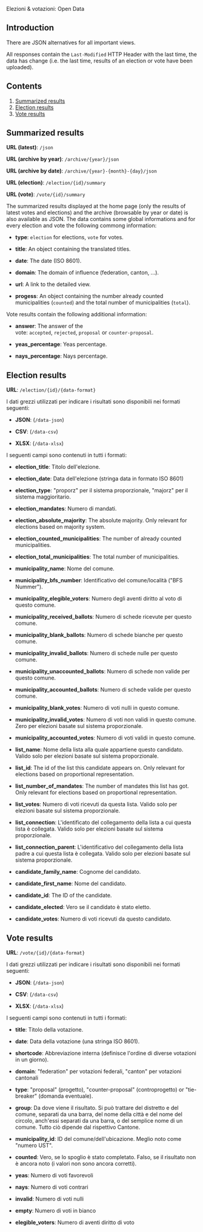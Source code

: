 Elezioni & votazioni: Open Data

## Introduction

There are JSON alternatives for all important views.

All responses contain the `Last-Modified` HTTP Header with the last time, the data has change (i.e. the last time, results of an election or vote have been uploaded).


## Contents

1. [Summarized results](#summarized-results)
2. [Election results](#election-results)
3. [Vote results](#vote-results)

## Summarized results

**URL (latest)**: `/json`

**URL (archive by year)**: `/archive/{year}/json`

**URL (archive by date)**: `/archive/{year}-{month}-{day}/json`

**URL (election)**: `/election/{id}/summary`

**URL (vote)**: `/vote/{id}/summary`

The summarized results displayed at the home page (only the results of latest votes and elections) and the archive (browsable by year or date) is also available as JSON. The data contains some global informations and for every election and vote the following commong information:

- **type**: `election` for elections, `vote` for votes.

- **title**: An object containing the translated titles.

- **date**: The date (ISO 8601).

- **domain**: The domain of influence (federation, canton, ...).

- **url**: A link to the detailed view.

- **progess**: An object containing the number already counted municipalities (`counted`) and the total number of municipalities (`total`).

Vote results contain the following additional information:

- **answer**: The answer of the vote: `accepted`, `rejected`, `proposal` or `counter-proposal`.

- **yeas_percentage**: Yeas percentage.

- **nays_percentage**: Nays percentage.

## Election results

**URL**: `/election/{id}/{data-format}`

I dati grezzi utilizzati per indicare i risultati sono disponibili nei formati seguenti:

- **JSON**: (`/data-json`)

- **CSV**: (`/data-csv`)

- **XLSX**: (`/data-xlsx`)

I seguenti campi sono contenuti in tutti i formati:

- **election_title**: Titolo dell'elezione.

- **election_date**: Data dell'elezione (stringa data in formato ISO 8601)

- **election_type**: "proporz" per il sistema proporzionale, "majorz" per il sistema maggioritario.

- **election_mandates**: Numero di mandati.

- **election_absolute_majority**: The absolute majority. Only relevant for elections based on majority system.

- **election_counted_municipalities**: The number of already counted municipalities.

- **election_total_municipalities**: The total number of municipalities.

- **municipality_name**: Nome del comune.

- **municipality_bfs_number**: Identificativo del comune/località ("BFS Nummer").

- **municipality_elegible_voters**: Numero degli aventi diritto al voto di questo comune.

- **municipality_received_ballots**: Numero di schede ricevute per questo comune.

- **municipality_blank_ballots**: Numero di schede bianche per questo comune.

- **municipality_invalid_ballots**: Numero di schede nulle per questo comune.

- **municipality_unaccounted_ballots**: Numero di schede non valide per questo comune.

- **municipality_accounted_ballots**: Numero di schede valide per questo comune.

- **municipality_blank_votes**: Numero di voti nulli in questo comune.

- **municipality_invalid_votes**: Numero di voti non validi in questo comune. Zero per elezioni basate sul sistema proporzionale.

- **municipality_accounted_votes**: Numero di voti validi in questo comune.

- **list_name**: Nome della lista alla quale appartiene questo candidato. Valido solo per elezioni basate sul sistema proporzionale.

- **list_id**: The id of the list this candidate appears on. Only relevant for elections based on proportional representation.

- **list_number_of_mandates**: The number of mandates this list has got. Only relevant for elections based on proportional representation.

- **list_votes**: Numero di voti ricevuti da questa lista. Valido solo per elezioni basate sul sistema proporzionale.

- **list_connection**: L'identificato del collegamento della lista a cui questa lista è collegata. Valido solo per elezioni basate sul sistema proporzionale.

- **list_connection_parent**: L'identificativo del collegamento della lista padre a cui questa lista è collegata. Valido solo per elezioni basate sul sistema proporzionale.

- **candidate_family_name**: Cognome del candidato.

- **candidate_first_name**: Nome del candidato.

- **candidate_id**: The ID of the candidate.

- **candidate_elected**: Vero se il candidato è stato eletto.

- **candidate_votes**: Numero di voti ricevuti da questo candidato.

## Vote results

**URL**: `/vote/{id}/{data-format}`

I dati grezzi utilizzati per indicare i risultati sono disponibili nei formati seguenti:

- **JSON**: (`/data-json`)

- **CSV**: (`/data-csv`)

- **XLSX**: (`/data-xlsx`)

I seguenti campi sono contenuti in tutti i formati:

- **title**: Titolo della votazione.

- **date**: Data della votazione (una stringa ISO 8601).

- **shortcode**: Abbreviazione interna (definisce l'ordine di diverse votazioni in un giorno).

- **domain**: "federation" per votazioni federali, "canton" per votazioni cantonali

- **type**: "proposal" (progetto), "counter-proposal" (controprogetto) or "tie-breaker" (domanda eventuale).

- **group**: Da dove viene il risultato. Si può trattare del distretto e del comune, separati da una barra, del nome della città e del nome del circolo, anch'essi separati da una barra, o del semplice nome di un comune. Tutto ciò dipende dal rispettivo Cantone.

- **municipality_id**: ID del comune/dell'ubicazione. Meglio noto come "numero UST".

- **counted**: Vero, se lo spoglio è stato completato. Falso, se il risultato non è ancora noto (i valori non sono ancora corretti).

- **yeas**: Numero di voti favorevoli

- **nays**: Numero di voti contrari

- **invalid**: Numero di voti nulli

- **empty**: Numero di voti in bianco

- **elegible_voters**: Numero di aventi diritto di voto
